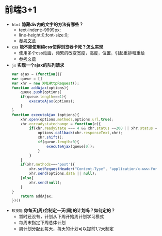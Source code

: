 # 前端3+1
- `html` **隐藏div内的文字的方法有哪些？**
    - text-indent:-9999px; 
    - line-height:0;font-size:0;
    - [参考文章](https://www.jb51.net/css/181390.html)
- `css` **能不能使用纯css使得浏览器卡死？怎么实现**
    - 使用多个css动画，频繁的改变宽度，高度，位置，引起重排和重绘
    - [参考文章](https://segmentfault.com/a/1190000006708777)
- `js` **实现一个ajax的队列请求**
    ```js
    var ajax = (function(){
    var queue = []
    var xhr = new XMLHttpRequest();
    function addAjax(options){
        queue.push(options)
        if(queue.length===1){
            executeAjax(options);
        }
    }
    function executeAjax (options){
        xhr.open(options.methods,options.url,true);
        xhr.onreadystatechange = function(e){
            if(xhr.readyState === 4 && xhr.status ==200 || xhr.status === 304){
                options.callback(xhr.responseText,xhr);
                xhr.shift();
                if(queue.length>0){
                    executeAjax(queue[0]);
                }
            }
        }
        if(xhr.methods==='post'){
            xhr.setRequestHeader("Content-Type", "application/x-www-form-urlencoded");
            xhr.send(options.data || null);  
        }else{
            xhr.send(null);
        }
    }
        return addAjax;
    })()
    ```
- `软技能` **你每天(周)会制定一天(周)的计划吗？如何定的？**
    - 暂时还没有，计划从下周开始周计划学习模式
    - 每周末指定下周总体计划
    - 周计划分配到每天，每天的计划可以提前1,2天制定